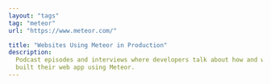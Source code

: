 ```yaml
---
layout: "tags"
tag: "meteor"
url: "https://www.meteor.com/"

title: "Websites Using Meteor in Production"
description:
  Podcast episodes and interviews where developers talk about how and why they
  built their web app using Meteor.
---
```


